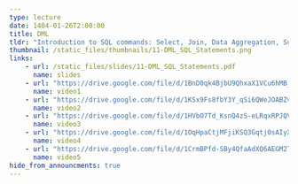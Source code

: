```yaml
---
type: lecture
date: 1404-01-26T2:00:00
title: DML
tldr: "Introduction to SQL commands: Select, Join, Data Aggregation, Subqueries, Manipulating Data"
thumbnail: /static_files/thumbnails/11-DML_SQL_Statements.png
links: 
    - url: /static_files/slides/11-DML_SQL_Statements.pdf
      name: slides  
    - url: "https://drive.google.com/file/d/1BnD0qk4BjbU9QhxaX1VCu6hMB_j-9VWM/view?usp=drive_link"
      name: video1
    - url: "https://drive.google.com/file/d/1KSx9Fs8fbY3Y_qSi6QWeJOABZvTyFg1K/view?usp=drive_link"
      name: video2
    - url: "https://drive.google.com/file/d/1HVbO7Td_KsnQ4zS-eLRqxRPJQVCGeXgL/view?usp=drive_link"
      name: video3
    - url: "https://drive.google.com/file/d/1OqHpaCtjMFjiKSQ3Gqtj0sAIyXNV7FVf/view?usp=drive_link"
      name: video4
    - url: "https://drive.google.com/file/d/1CrmBPfd-SBy4QfaAdXQ6AEGM2TP33NKn/view?usp=drive_link"
      name: video5
hide_from_announcments: true
---
```

